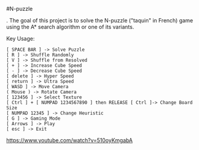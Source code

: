 #N-puzzle

. The goal of this project is to solve the N-puzzle ("taquin" in French) game
using the A\* search algorithm or one of its variants.

Key Usage:


	[ SPACE BAR ] -> Solve Puzzle
	[ R ] -> Shuffle Randomly
	[ V ] -> Shuffle from Resolved
	[ + ] -> Increase Cube Speed
	[ - ] -> Decrease Cube Speed
	[ delete ] -> Hyper Speed
	[ return ] -> Ultra Speed
	[ WASD ] -> Move Camera
	( Mouse ) -> Rotate Camera
	[ 123456 ] -> Select Texture
	[ Ctrl ] + [ NUMPAD 1234567890 ] then RELEASE [ Ctrl ]-> Change Board Size
	[ NUMPAD 12345 ] -> Change Heuristic
	[ G ] -> Gaming Mode
	[ Arrows ] -> Play
	[ esc ] -> Exit

https://www.youtube.com/watch?v=510oyKmgabA
